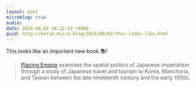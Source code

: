 ```yaml
---
layout: post
microblog: true
audio: 
date: 2018-08-02 16:22:53 +0800
guid: http://kerim.micro.blog/2018/08/02/this-looks-like.html
---
```

This looks like an important new book 📚! 
> [Placing Empire](https://www.luminosoa.org/site/books/10.1525/luminos.34/) examines the spatial politics of Japanese imperialism through a study of Japanese travel and tourism to Korea, Manchuria, and Taiwan between the late nineteenth century and the early 1950s.
